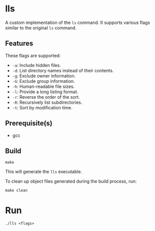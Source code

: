 # lls

A custom implementation of the `ls` command. It supports various flags similar to the original `ls` command.

## Features

These flags are supported:
  - `-a`: Include hidden files.
  - `-d`: List directory names instead of their contents.
  - `-g`: Exclude owner information.
  - `-G`: Exclude group information.
  - `-h`: Human-readable file sizes.
  - `-l`: Provide a long listing format.
  - `-r`: Reverse the order of the sort.
  - `-R`: Recursively list subdirectories.
  - `-t`: Sort by modification time.

## Prerequisite(s)

* gcc

## Build

```
make
```
This will generate the `lls` executable.

To clean up object files generated during the build process, run:
```
make clean
```

# Run

```
./lls <flags>
```
